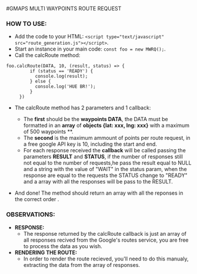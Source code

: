 #GMAPS MULTI WAYPOINTS ROUTE REQUEST

### HOW TO USE: 

  - Add the code to your HTML: ``` <script type="text/javascript" src="route_generation.js"></script> ```.
  - Start an instance in your main code:  ``` const foo = new MWRQ(); ```.
  - Call the calcRoute method: 
   ```
   foo.calcRoute(DATA, 10, (result, status) => {
            if (status == 'READY') {
              console.log(result);
            } else {
              console.log('HUE BR!');
            }
        })
   ```
   - The calcRoute method has 2 parameters and 1 callback:
      - The <strong>first</strong> should be the <strong>waypoints DATA</strong>, the DATA must be formatted in an <strong>array</strong> of <strong> objects {lat: xxx, lng: xxx}</strong> with a maximum of 500 waypoints **. 
      - The <strong>second</strong> is the maximum ammount of points per route request, in a free google API key is 10, including the start and end.
      - For each response received the <strong>callback</strong> will be called passing the parameters <strong>RESULT</strong> and <strong>STATUS</strong>, if the number of responses still not equal to the number of requests,he pass the result equal to NULL and a string with the value of "WAIT" in the status param, when the response are equal to the requests the STATUS change to "READY" and a array with all the responses will be pass to the RESULT.
   
  - And done! The method should return an array with all the reponses in the correct order .

### OBSERVATIONS:

 - <strong>RESPONSE:</strong>
    - The response returned by the calcRoute callback is just an array of all responses recived from the Google's routes service, you are free to process the data as you wish. 
 - <strong>RENDERING THE ROUTE:</strong> 
    - In order to render the route recieved, you'll need to do this manualy, extracting the data from the array of responses. 
  
  

